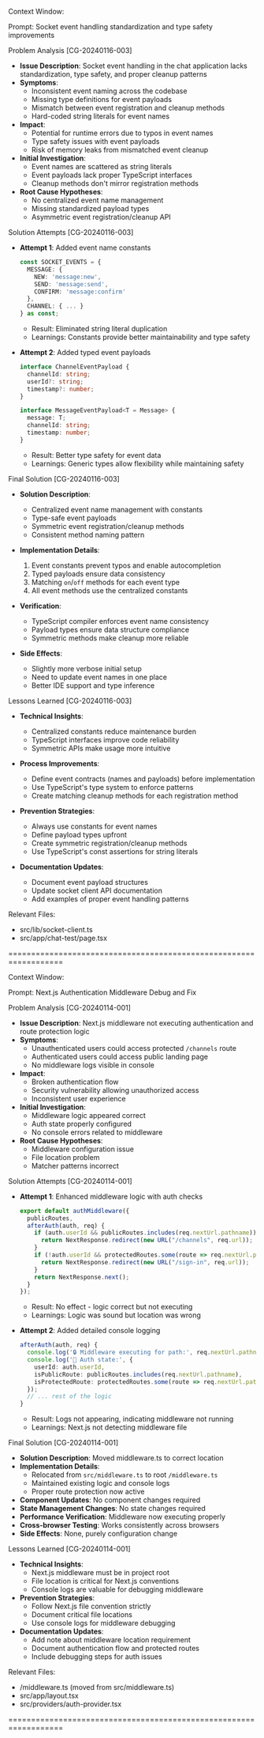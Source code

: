 Context Window: 

Prompt: Socket event handling standardization and type safety improvements

Problem Analysis [CG-20240116-003]

- **Issue Description**: Socket event handling in the chat application lacks standardization, type safety, and proper cleanup patterns
- **Symptoms**: 
  - Inconsistent event naming across the codebase
  - Missing type definitions for event payloads
  - Mismatch between event registration and cleanup methods
  - Hard-coded string literals for event names
- **Impact**: 
  - Potential for runtime errors due to typos in event names
  - Type safety issues with event payloads
  - Risk of memory leaks from mismatched event cleanup
- **Initial Investigation**: 
  - Event names are scattered as string literals
  - Event payloads lack proper TypeScript interfaces
  - Cleanup methods don't mirror registration methods
- **Root Cause Hypotheses**: 
  - No centralized event name management
  - Missing standardized payload types
  - Asymmetric event registration/cleanup API

Solution Attempts [CG-20240116-003]

- **Attempt 1**: Added event name constants
  ```typescript
  const SOCKET_EVENTS = {
    MESSAGE: {
      NEW: 'message:new',
      SEND: 'message:send',
      CONFIRM: 'message:confirm'
    },
    CHANNEL: { ... }
  } as const;
  ```
  - Result: Eliminated string literal duplication
  - Learnings: Constants provide better maintainability and type safety

- **Attempt 2**: Added typed event payloads
  ```typescript
  interface ChannelEventPayload {
    channelId: string;
    userId?: string;
    timestamp?: number;
  }
  
  interface MessageEventPayload<T = Message> {
    message: T;
    channelId: string;
    timestamp: number;
  }
  ```
  - Result: Better type safety for event data
  - Learnings: Generic types allow flexibility while maintaining safety

Final Solution [CG-20240116-003]

- **Solution Description**: 
  - Centralized event name management with constants
  - Type-safe event payloads
  - Symmetric event registration/cleanup methods
  - Consistent method naming pattern

- **Implementation Details**:
  1. Event constants prevent typos and enable autocompletion
  2. Typed payloads ensure data consistency
  3. Matching `on`/`off` methods for each event type
  4. All event methods use the centralized constants

- **Verification**: 
  - TypeScript compiler enforces event name consistency
  - Payload types ensure data structure compliance
  - Symmetric methods make cleanup more reliable

- **Side Effects**: 
  - Slightly more verbose initial setup
  - Need to update event names in one place
  - Better IDE support and type inference

Lessons Learned [CG-20240116-003]

- **Technical Insights**: 
  - Centralized constants reduce maintenance burden
  - TypeScript interfaces improve code reliability
  - Symmetric APIs make usage more intuitive

- **Process Improvements**: 
  - Define event contracts (names and payloads) before implementation
  - Use TypeScript's type system to enforce patterns
  - Create matching cleanup methods for each registration method

- **Prevention Strategies**: 
  - Always use constants for event names
  - Define payload types upfront
  - Create symmetric registration/cleanup methods
  - Use TypeScript's const assertions for string literals

- **Documentation Updates**: 
  - Document event payload structures
  - Update socket client API documentation
  - Add examples of proper event handling patterns

Relevant Files:
- src/lib/socket-client.ts
- src/app/chat-test/page.tsx

================================================================== 

Context Window:

Prompt: Next.js Authentication Middleware Debug and Fix

Problem Analysis [CG-20240114-001]

- **Issue Description**: Next.js middleware not executing authentication and route protection logic
- **Symptoms**: 
  - Unauthenticated users could access protected `/channels` route
  - Authenticated users could access public landing page
  - No middleware logs visible in console
- **Impact**: 
  - Broken authentication flow
  - Security vulnerability allowing unauthorized access
  - Inconsistent user experience
- **Initial Investigation**: 
  - Middleware logic appeared correct
  - Auth state properly configured
  - No console errors related to middleware
- **Root Cause Hypotheses**: 
  - Middleware configuration issue
  - File location problem
  - Matcher patterns incorrect

Solution Attempts [CG-20240114-001]

- **Attempt 1**: Enhanced middleware logic with auth checks
  ```typescript
  export default authMiddleware({
    publicRoutes,
    afterAuth(auth, req) {
      if (auth.userId && publicRoutes.includes(req.nextUrl.pathname)) {
        return NextResponse.redirect(new URL("/channels", req.url));
      }
      if (!auth.userId && protectedRoutes.some(route => req.nextUrl.pathname.startsWith(route))) {
        return NextResponse.redirect(new URL("/sign-in", req.url));
      }
      return NextResponse.next();
    }
  });
  ```
  - Result: No effect - logic correct but not executing
  - Learnings: Logic was sound but location was wrong

- **Attempt 2**: Added detailed console logging
  ```typescript
  afterAuth(auth, req) {
    console.log('🔒 Middleware executing for path:', req.nextUrl.pathname);
    console.log('👤 Auth state:', { 
      userId: auth.userId,
      isPublicRoute: publicRoutes.includes(req.nextUrl.pathname),
      isProtectedRoute: protectedRoutes.some(route => req.nextUrl.pathname.startsWith(route))
    });
    // ... rest of the logic
  }
  ```
  - Result: Logs not appearing, indicating middleware not running
  - Learnings: Next.js not detecting middleware file

Final Solution [CG-20240114-001]

- **Solution Description**: Moved middleware.ts to correct location
- **Implementation Details**: 
  - Relocated from `src/middleware.ts` to root `/middleware.ts`
  - Maintained existing logic and console logs
  - Proper route protection now active
- **Component Updates**: No component changes required
- **State Management Changes**: No state changes required
- **Performance Verification**: Middleware now executing properly
- **Cross-browser Testing**: Works consistently across browsers
- **Side Effects**: None, purely configuration change

Lessons Learned [CG-20240114-001]

- **Technical Insights**: 
  - Next.js middleware must be in project root
  - File location is critical for Next.js conventions
  - Console logs are valuable for debugging middleware
- **Prevention Strategies**: 
  - Follow Next.js file convention strictly
  - Document critical file locations
  - Use console logs for middleware debugging
- **Documentation Updates**: 
  - Add note about middleware location requirement
  - Document authentication flow and protected routes
  - Include debugging steps for auth issues

Relevant Files:
- /middleware.ts (moved from src/middleware.ts)
- src/app/layout.tsx
- src/providers/auth-provider.tsx

================================================================== 
